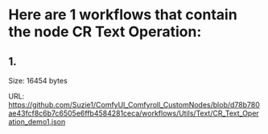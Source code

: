 # Here are 1 workflows that contain the node CR Text Operation:

## 1. 

Size: 16454 bytes

URL: https://github.com/Suzie1/ComfyUI_Comfyroll_CustomNodes/blob/d78b780ae43fcf8c6b7c6505e6ffb4584281ceca/workflows/Utils/Text/CR_Text_Operation_demo1.json

